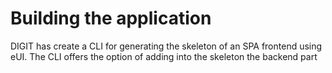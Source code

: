 # Building the application

DIGIT has create a CLI for generating the skeleton of an SPA frontend using eUI. The CLI offers the option of adding into the skeleton the backend part